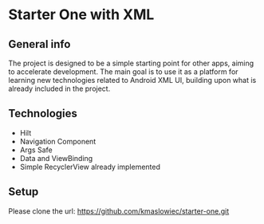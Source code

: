# Starter One with XML

## General info

The project is designed to be a simple starting point for other apps, aiming to accelerate development. The main goal is to use it as a platform for learning new technologies related to Android XML UI, building upon what is already included in the project.

## Technologies
* Hilt
* Navigation Component
* Args Safe
* Data and ViewBinding
* Simple RecyclerView already implemented

## Setup
Please clone the url: https://github.com/kmaslowiec/starter-one.git
